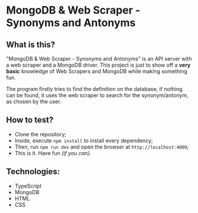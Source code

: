 # MongoDB & Web Scraper - Synonyms and Antonyms

## What is this?

"MongoDB & Web Scraper - Synonyms and Antonyms" is an API server with a web scraper and a MongoDB driver. This project is just to show off a **very basic** knowledge of Web Scrapers and MongoDB while making something fun.

The program firstly tries to find the definition on the database, if nothing can be found, it uses the web scraper to search for the synonym/antonym, as chosen by the user.

## How to test?

- Clone the repository;
- Inside, execute `npm install` to install every dependency;
- Then, run `npm run dev` and open the browser at `http://localhost:4000`;
- This is it. Have fun *(if you can)*.

## Technologies:

- TypeScript
- MongoDB
- HTML
- CSS
